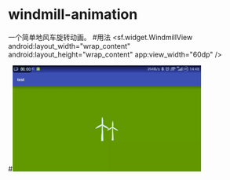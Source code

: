 # windmill-animation
一个简单地风车旋转动画。
#用法
      <sf.widget.WindmillView
            android:layout_width="wrap_content"
            android:layout_height="wrap_content"
            app:view_width="60dp" />

#![image](https://github.com/liangsaifei/windmill-animation/blob/master/r.gif) 


